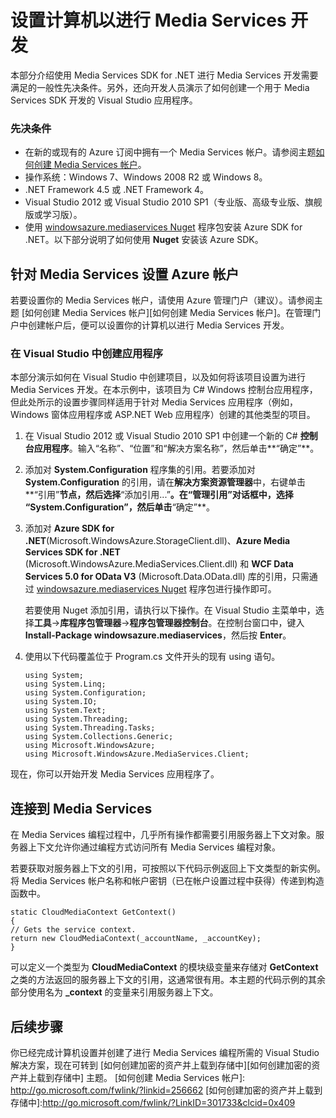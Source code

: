<properties linkid="develop-media-services-how-to-guides-set-up-computer" urlDisplayName="Set Up Computer for Media Services" pageTitle="How to Set Up Computer for Media Services - Azure" metaKeywords="" description="Learn about the prerequisites for Media Services using the Media Services SDK for .NET. Also learn how to create a Visual Studio app." metaCanonical="" services="media-services" documentationCenter="" title="Setting up your computer for Media Services development" authors="migree" solutions="" manager="" editor="" />

设置计算机以进行 Media Services 开发
====================================

本部分介绍使用 Media Services SDK for .NET 进行 Media Services 开发需要满足的一般性先决条件。另外，还向开发人员演示了如何创建一个用于 Media Services SDK 开发的 Visual Studio 应用程序。

### 先决条件

-   在新的或现有的 Azure 订阅中拥有一个 Media Services 帐户。请参阅主题[如何创建 Media Services 帐户](http://www.windowsazure.com/zh-cn/manage/services/media-services/how-to-create-a-media-services-account/)。
-   操作系统：Windows 7、Windows 2008 R2 或 Windows 8。
-   .NET Framework 4.5 或 .NET Framework 4。
-   Visual Studio 2012 或 Visual Studio 2010 SP1（专业版、高级专业版、旗舰版或学习版）。
-   使用 [windowsazure.mediaservices Nuget](http://nuget.org/packages/windowsazure.mediaservices) 程序包安装 Azure SDK for .NET。以下部分说明了如何使用 **Nuget** 安装该 Azure SDK。

针对 Media Services 设置 Azure 帐户
-----------------------------------

若要设置你的 Media Services 帐户，请使用 Azure 管理门户（建议）。请参阅主题 [如何创建 Media Services 帐户][如何创建 Media Services 帐户]。在管理门户中创建帐户后，便可以设置你的计算机以进行 Media Services 开发。

### 在 Visual Studio 中创建应用程序

本部分演示如何在 Visual Studio 中创建项目，以及如何将该项目设置为进行 Media Services 开发。在本示例中，该项目为 C\# Windows 控制台应用程序，但此处所示的设置步骤同样适用于针对 Media Services 应用程序（例如，Windows 窗体应用程序或 ASP.NET Web 应用程序）创建的其他类型的项目。

1.  在 Visual Studio 2012 或 Visual Studio 2010 SP1 中创建一个新的 C\# **控制台应用程序**。输入“名称”、“位置”和“解决方案名称”，然后单击**“确定”**。
2.  添加对 **System.Configuration** 程序集的引用。若要添加对 **System.Configuration** 的引用，请在**解决方案资源管理器**中，右键单击**“引用”**节点，然后选择**“添加引用...”**。在“管理引用”对话框中，**选择** **“System.Configuration”**，然后单击**“确定”**。
3.  添加对 **Azure SDK for .NET**(Microsoft.WindowsAzure.StorageClient.dll)、**Azure Media Services SDK for .NET** (Microsoft.WindowsAzure.MediaServices.Client.dll) 和 **WCF Data Services 5.0 for OData V3** (Microsoft.Data.OData.dll) 库的引用，只需通过 [windowsazure.mediaservices Nuget](http://nuget.org/packages/windowsazure.mediaservices) 程序包进行操作即可。



    若要使用 Nuget 添加引用，请执行以下操作。在 Visual Studio 主菜单中，选择**工具**->**库程序包管理器**->**程序包管理器控制台**。在控制台窗口中，键入 **Install-Package windowsazure.mediaservices**，然后按 **Enter**。

4.  使用以下代码覆盖位于 Program.cs 文件开头的现有 using 语句。


        using System;
        using System.Linq;
        using System.Configuration;
        using System.IO;
        using System.Text;
        using System.Threading;
        using System.Threading.Tasks;
        using System.Collections.Generic;
        using Microsoft.WindowsAzure;
        using Microsoft.WindowsAzure.MediaServices.Client;

现在，你可以开始开发 Media Services 应用程序了。

连接到 Media Services
---------------------

在 Media Services 编程过程中，几乎所有操作都需要引用服务器上下文对象。服务器上下文允许你通过编程方式访问所有 Media Services 编程对象。

若要获取对服务器上下文的引用，可按照以下代码示例返回上下文类型的新实例。将 Media Services 帐户名称和帐户密钥（已在帐户设置过程中获得）传递到构造函数中。

    static CloudMediaContext GetContext()
    {
    // Gets the service context. 
    return new CloudMediaContext(_accountName, _accountKey);
    } 

可以定义一个类型为 **CloudMediaContext** 的模块级变量来存储对 **GetContext** 之类的方法返回的服务器上下文的引用，这通常很有用。本主题的代码示例的其余部分使用名为 **\_context** 的变量来引用服务器上下文。

后续步骤
--------

你已经完成计算机设置并创建了进行 Media Services 编程所需的 Visual Studio 解决方案，现在可转到 [如何创建加密的资产并上载到存储中][如何创建加密的资产并上载到存储中] 主题。
[如何创建 Media Services 帐户]: http://go.microsoft.com/fwlink/?linkid=256662
[如何创建加密的资产并上载到存储中]:http://go.microsoft.com/fwlink/?LinkID=301733&clcid=0x409

